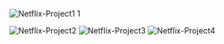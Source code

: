 ![Netflix-Project1 1](https://github.com/user-attachments/assets/6f93b11f-fb82-4289-98eb-3900dc2cd8bb)

![Netflix-Project2](https://github.com/user-attachments/assets/a78e2da6-feb5-48cf-8f2c-c8e112456e64)
![Netflix-Project3](https://github.com/user-attachments/assets/87551b86-1583-4073-94b2-e1d14b244d0a)
![Netflix-Project4](https://github.com/user-attachments/assets/faf255e9-dc1f-4573-98d7-82b13b3e0ba6)
